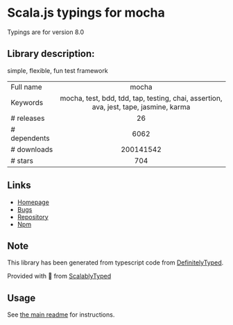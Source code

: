 
# Scala.js typings for mocha

Typings are for version 8.0

## Library description:
simple, flexible, fun test framework

|                    |                 |
| ------------------ | :-------------: |
| Full name          | mocha |
| Keywords           | mocha, test, bdd, tdd, tap, testing, chai, assertion, ava, jest, tape, jasmine, karma |
| # releases         | 26 |
| # dependents       | 6062 |
| # downloads        | 200141542 |
| # stars            | 704 |

## Links
- [Homepage](https://mochajs.org/)
- [Bugs](https://github.com/mochajs/mocha/issues/)
- [Repository](https://github.com/mochajs/mocha)
- [Npm](https://www.npmjs.com/package/mocha)
    


## Note
This library has been generated from typescript code from [DefinitelyTyped](https://definitelytyped.org).

Provided with :purple_heart: from [ScalablyTyped](https://github.com/oyvindberg/ScalablyTyped)

## Usage
See [the main readme](../../readme.md) for instructions.


